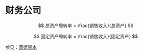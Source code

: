 # 财务公司

$$
总资产周转率 = \frac{销售收入}{总资产}
$$

$$
固定资产周转率 = \frac{销售收入}{固定资产}
$$



参见：[营运资本](mweblib://16177895699205)